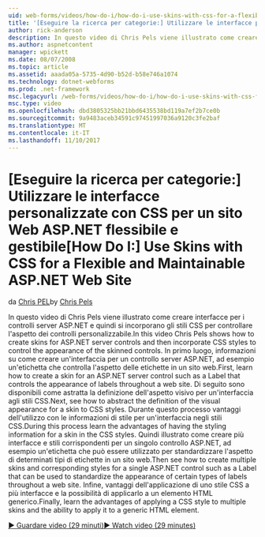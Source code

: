 ```yaml
---
uid: web-forms/videos/how-do-i/how-do-i-use-skins-with-css-for-a-flexible-and-maintainable-aspnet-web-site
title: '[Eseguire la ricerca per categorie:] Utilizzare le interfacce personalizzate con CSS per un sito Web ASP.NET flessibile e gestibile | Documenti Microsoft'
author: rick-anderson
description: In questo video di Chris Pels viene illustrato come creare interfacce per i controlli server ASP.NET e quindi si incorporano gli stili CSS per controllare l'aspetto di personalizzabile Contr....
ms.author: aspnetcontent
manager: wpickett
ms.date: 08/07/2008
ms.topic: article
ms.assetid: aaada05a-5735-4d90-b52d-b58e746a1074
ms.technology: dotnet-webforms
ms.prod: .net-framework
msc.legacyurl: /web-forms/videos/how-do-i/how-do-i-use-skins-with-css-for-a-flexible-and-maintainable-aspnet-web-site
msc.type: video
ms.openlocfilehash: dbd3805325bb21bbd6435538bd119a7ef2b7ce0b
ms.sourcegitcommit: 9a9483aceb34591c97451997036a9120c3fe2baf
ms.translationtype: MT
ms.contentlocale: it-IT
ms.lasthandoff: 11/10/2017
---
```

<a name="how-do-i-use-skins-with-css-for-a-flexible-and-maintainable-aspnet-web-site"></a><span data-ttu-id="7f18b-103">[Eseguire la ricerca per categorie:] Utilizzare le interfacce personalizzate con CSS per un sito Web ASP.NET flessibile e gestibile</span><span class="sxs-lookup"><span data-stu-id="7f18b-103">[How Do I:] Use Skins with CSS for a Flexible and Maintainable ASP.NET Web Site</span></span>
====================
<span data-ttu-id="7f18b-104">da [Chris PEL](https://twitter.com/chrispels)</span><span class="sxs-lookup"><span data-stu-id="7f18b-104">by [Chris Pels](https://twitter.com/chrispels)</span></span>

<span data-ttu-id="7f18b-105">In questo video di Chris Pels viene illustrato come creare interfacce per i controlli server ASP.NET e quindi si incorporano gli stili CSS per controllare l'aspetto dei controlli personalizzabile.</span><span class="sxs-lookup"><span data-stu-id="7f18b-105">In this video Chris Pels shows how to create skins for ASP.NET server controls and then incorporate CSS styles to control the appearance of the skinned controls.</span></span> <span data-ttu-id="7f18b-106">In primo luogo, informazioni su come creare un'interfaccia per un controllo server ASP.NET, ad esempio un'etichetta che controlla l'aspetto delle etichette in un sito web.</span><span class="sxs-lookup"><span data-stu-id="7f18b-106">First, learn how to create a skin for an ASP.NET server control such as a Label that controls the appearance of labels throughout a web site.</span></span> <span data-ttu-id="7f18b-107">Di seguito sono disponibili come astratta la definizione dell'aspetto visivo per un'interfaccia agli stili CSS.</span><span class="sxs-lookup"><span data-stu-id="7f18b-107">Next, see how to abstract the definition of the visual appearance for a skin to CSS styles.</span></span> <span data-ttu-id="7f18b-108">Durante questo processo vantaggi dell'utilizzo con le informazioni di stile per un'interfaccia negli stili CSS.</span><span class="sxs-lookup"><span data-stu-id="7f18b-108">During this process learn the advantages of having the styling information for a skin in the CSS styles.</span></span> <span data-ttu-id="7f18b-109">Quindi illustrato come creare più interfacce e stili corrispondenti per un singolo controllo ASP.NET, ad esempio un'etichetta che può essere utilizzato per standardizzare l'aspetto di determinati tipi di etichette in un sito web.</span><span class="sxs-lookup"><span data-stu-id="7f18b-109">Then see how to create multiple skins and corresponding styles for a single ASP.NET control such as a Label that can be used to standardize the appearance of certain types of labels throughout a web site.</span></span> <span data-ttu-id="7f18b-110">Infine, vantaggi dell'applicazione di uno stile CSS a più interfacce e la possibilità di applicarlo a un elemento HTML generico.</span><span class="sxs-lookup"><span data-stu-id="7f18b-110">Finally, learn the advantages of applying a CSS style to multiple skins and the ability to apply it to a generic HTML element.</span></span>

[<span data-ttu-id="7f18b-111">&#9654; Guardare video (29 minuti)</span><span class="sxs-lookup"><span data-stu-id="7f18b-111">&#9654; Watch video (29 minutes)</span></span>](https://channel9.msdn.com/Blogs/ASP-NET-Site-Videos/how-do-i-use-skins-with-css-for-a-flexible-and-maintainable-aspnet-web-site)
